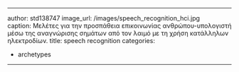 
---
author: std138747
image_url: /images/speech_recognition_hci.jpg  
caption: Μελέτες για την προσπάθεια επικοινωνίας ανθρώπου-υπολογιστή μέσω της αναγνώρισης σημάτων από τον λαιμό με τη χρήση κατάλληλων ηλεκτροδίων.
title: speech recognition
categories:
  - archetypes
---

